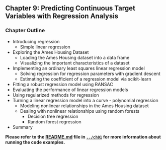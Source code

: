 ##  Chapter 9: Predicting Continuous Target Variables with Regression Analysis

### Chapter Outline

- Introducing regression
  - Simple linear regression
- Exploring the Ames Housing Dataset
  - Loading the Ames Housing dataset into a data frame
  - Visualizing the important characteristics of a dataset
- Implementing an ordinary least squares linear regression model
  - Solving regression for regression parameters with gradient descent
  - Estimating the coefficient of a regression model via scikit-learn
- Fitting a robust regression model using RANSAC
- Evaluating the performance of linear regression models
- Using regularized methods for regression
- Turning a linear regression model into a curve - polynomial regression
  - Modeling nonlinear relationships in the Ames Housing dataset
  - Dealing with nonlinear relationships using random forests
    - Decision tree regression
    - Random forest regression
- Summary

**Please refer to the [README.md](../ch01/README.md) file in [`../ch01`](../ch01) for more information about running the code examples.**